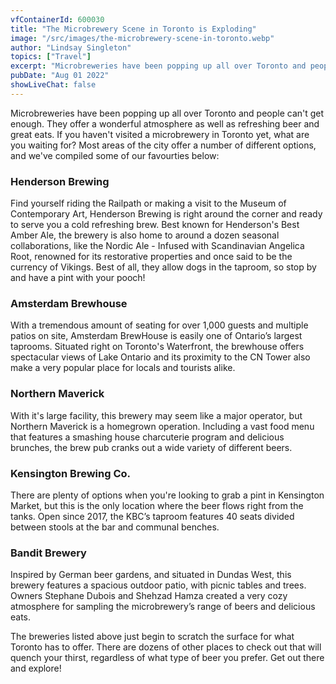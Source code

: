 ```yaml
---
vfContainerId: 600030
title: "The Microbrewery Scene in Toronto is Exploding"
image: "/src/images/the-microbrewery-scene-in-toronto.webp"
author: "Lindsay Singleton"
topics: ["Travel"]
excerpt: "Microbreweries have been popping up all over Toronto and people can't get enough. They offer a wonderful atmosphere as well as refreshing beer and great eats."
pubDate: "Aug 01 2022"
showLiveChat: false
---
```


Microbreweries have been popping up all over Toronto and people can't get enough. They offer a wonderful atmosphere as well as refreshing beer and great eats. If you haven't visited a microbrewery in Toronto yet, what are you waiting for? Most areas of the city offer a number of different options, and we've compiled some of our favourties below:

### Henderson Brewing

Find yourself riding the Railpath or making a visit to the Museum of Contemporary Art, Henderson Brewing is right around the corner and ready to serve you a cold refreshing brew. Best known for Henderson's Best Amber Ale, the brewery is also home to around a dozen seasonal collaborations, like the Nordic Ale - Infused with Scandinavian Angelica Root, renowned for its restorative properties and once said to be the currency of Vikings. Best of all, they allow dogs in the taproom, so stop by and have a pint with your pooch!

### Amsterdam Brewhouse

With a tremendous amount of seating for over 1,000 guests and multiple patios on site, Amsterdam BrewHouse is easily one of Ontario’s largest taprooms. Situated right on Toronto's Waterfront, the brewhouse offers spectacular views of Lake Ontario and its proximity to the CN Tower also make a very popular place for locals and tourists alike.

<div class="viafoura">
  <vf-conversation-starter target="vf-conversations-container"></vf-conversation-starter>
</div>

### Northern Maverick

With it's large facility, this brewery may seem like a major operator, but Northern Maverick is a homegrown operation. Including a vast food menu that features a smashing house charcuterie program and delicious brunches, the brew pub cranks out a wide variety of different beers.

### **Kensington Brewing Co.**

There are plenty of options when you're looking to grab a pint in Kensington Market, but this is the only location where the beer flows right from the tanks. Open since 2017, the KBC’s taproom features 40 seats divided between stools at the bar and communal benches.

### **Bandit Brewery**

Inspired by German beer gardens, and situated in Dundas West, this brewery features a spacious outdoor patio, with picnic tables and trees. Owners Stephane Dubois and Shehzad Hamza created a very cozy atmosphere for sampling the microbrewery’s range of beers and delicious eats.

<div class="viafoura">
  <vf-content-recirculation title="Trending Conversations" limit="5" days-published="1" trend-window="1" sort="comments"></vf-content-recirculation>
</div>

The breweries listed above just begin to scratch the surface for what Toronto has to offer. There are dozens of other places to check out that will quench your thirst, regardless of what type of beer you prefer. Get out there and explore!

<div class="viafoura">
  <vf-conversations></vf-conversations>
</div>
